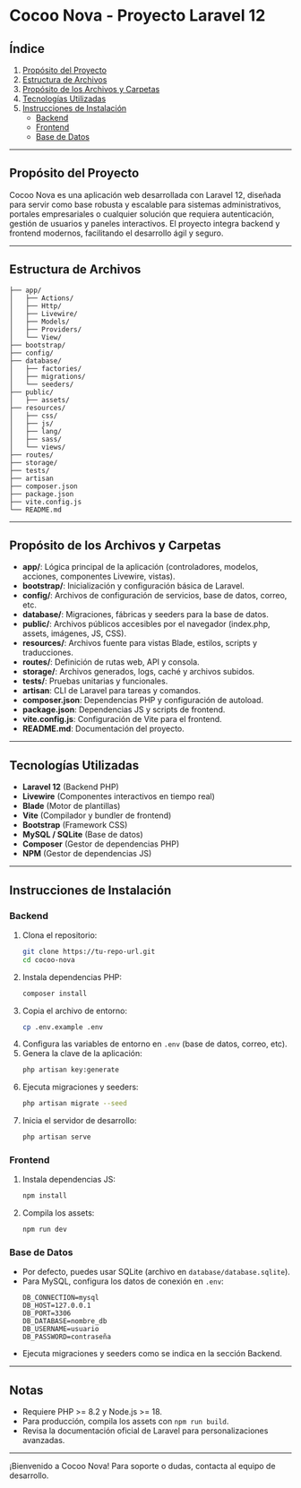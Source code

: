# Cocoo Nova - Proyecto Laravel 12

## Índice
1. [Propósito del Proyecto](#propósito-del-proyecto)
2. [Estructura de Archivos](#estructura-de-archivos)
3. [Propósito de los Archivos y Carpetas](#propósito-de-los-archivos-y-carpetas)
4. [Tecnologías Utilizadas](#tecnologías-utilizadas)
5. [Instrucciones de Instalación](#instrucciones-de-instalación)
    - [Backend](#backend)
    - [Frontend](#frontend)
    - [Base de Datos](#base-de-datos)

---

## Propósito del Proyecto

Cocoo Nova es una aplicación web desarrollada con Laravel 12, diseñada para servir como base robusta y escalable para sistemas administrativos, portales empresariales o cualquier solución que requiera autenticación, gestión de usuarios y paneles interactivos. El proyecto integra backend y frontend modernos, facilitando el desarrollo ágil y seguro.

---

## Estructura de Archivos

```
├── app/
│   ├── Actions/
│   ├── Http/
│   ├── Livewire/
│   ├── Models/
│   ├── Providers/
│   └── View/
├── bootstrap/
├── config/
├── database/
│   ├── factories/
│   ├── migrations/
│   └── seeders/
├── public/
│   ├── assets/
├── resources/
│   ├── css/
│   ├── js/
│   ├── lang/
│   ├── sass/
│   └── views/
├── routes/
├── storage/
├── tests/
├── artisan
├── composer.json
├── package.json
├── vite.config.js
└── README.md
```

---

## Propósito de los Archivos y Carpetas

- **app/**: Lógica principal de la aplicación (controladores, modelos, acciones, componentes Livewire, vistas).
- **bootstrap/**: Inicialización y configuración básica de Laravel.
- **config/**: Archivos de configuración de servicios, base de datos, correo, etc.
- **database/**: Migraciones, fábricas y seeders para la base de datos.
- **public/**: Archivos públicos accesibles por el navegador (index.php, assets, imágenes, JS, CSS).
- **resources/**: Archivos fuente para vistas Blade, estilos, scripts y traducciones.
- **routes/**: Definición de rutas web, API y consola.
- **storage/**: Archivos generados, logs, caché y archivos subidos.
- **tests/**: Pruebas unitarias y funcionales.
- **artisan**: CLI de Laravel para tareas y comandos.
- **composer.json**: Dependencias PHP y configuración de autoload.
- **package.json**: Dependencias JS y scripts de frontend.
- **vite.config.js**: Configuración de Vite para el frontend.
- **README.md**: Documentación del proyecto.

---

## Tecnologías Utilizadas

- **Laravel 12** (Backend PHP)
- **Livewire** (Componentes interactivos en tiempo real)
- **Blade** (Motor de plantillas)
- **Vite** (Compilador y bundler de frontend)
- **Bootstrap** (Framework CSS)
- **MySQL / SQLite** (Base de datos)
- **Composer** (Gestor de dependencias PHP)
- **NPM** (Gestor de dependencias JS)

---

## Instrucciones de Instalación

### Backend

1. Clona el repositorio:
   ```bash
   git clone https://tu-repo-url.git
   cd cocoo-nova
   ```
2. Instala dependencias PHP:
   ```bash
   composer install
   ```
3. Copia el archivo de entorno:
   ```bash
   cp .env.example .env
   ```
4. Configura las variables de entorno en `.env` (base de datos, correo, etc).
5. Genera la clave de la aplicación:
   ```bash
   php artisan key:generate
   ```
6. Ejecuta migraciones y seeders:
   ```bash
   php artisan migrate --seed
   ```
7. Inicia el servidor de desarrollo:
   ```bash
   php artisan serve
   ```

### Frontend

1. Instala dependencias JS:
   ```bash
   npm install
   ```
2. Compila los assets:
   ```bash
   npm run dev
   ```

### Base de Datos

- Por defecto, puedes usar SQLite (archivo en `database/database.sqlite`).
- Para MySQL, configura los datos de conexión en `.env`:
  ```env
  DB_CONNECTION=mysql
  DB_HOST=127.0.0.1
  DB_PORT=3306
  DB_DATABASE=nombre_db
  DB_USERNAME=usuario
  DB_PASSWORD=contraseña
  ```
- Ejecuta migraciones y seeders como se indica en la sección Backend.

---

## Notas
- Requiere PHP >= 8.2 y Node.js >= 18.
- Para producción, compila los assets con `npm run build`.
- Revisa la documentación oficial de Laravel para personalizaciones avanzadas.

---

¡Bienvenido a Cocoo Nova! Para soporte o dudas, contacta al equipo de desarrollo.
